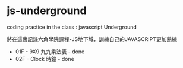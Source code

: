 # js-underground
coding practice in the class : javascript Underground

將在這裏記錄六角學院課程-JS地下城，訓練自己的JAVASCRIPT更加熟練

- 01F - 9X9 九九乘法表 - done
- 02F - Clock 時鐘 - done
